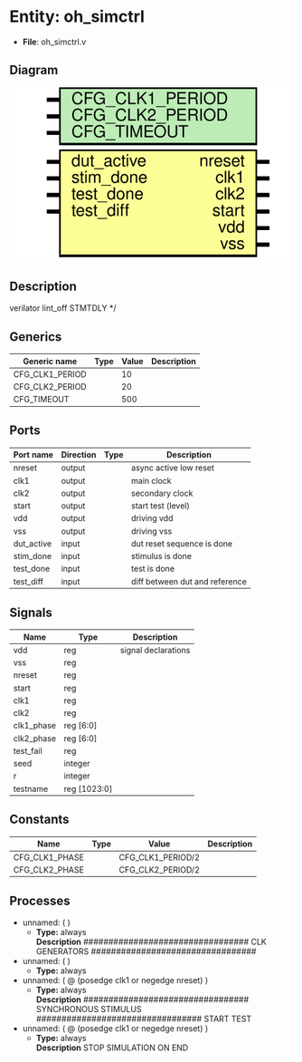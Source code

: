 # Entity: oh_simctrl

- **File**: oh_simctrl.v
## Diagram

![Diagram](oh_simctrl.svg "Diagram")
## Description

 verilator lint_off STMTDLY */

## Generics

| Generic name    | Type | Value | Description |
| --------------- | ---- | ----- | ----------- |
| CFG_CLK1_PERIOD |      | 10    |             |
| CFG_CLK2_PERIOD |      | 20    |             |
| CFG_TIMEOUT     |      | 500   |             |
## Ports

| Port name  | Direction | Type | Description                    |
| ---------- | --------- | ---- | ------------------------------ |
| nreset     | output    |      | async active low reset         |
| clk1       | output    |      | main clock                     |
| clk2       | output    |      | secondary clock                |
| start      | output    |      | start test (level)             |
| vdd        | output    |      | driving vdd                    |
| vss        | output    |      | driving vss                    |
| dut_active | input     |      | dut  reset sequence is done    |
| stim_done  | input     |      | stimulus is done               |
| test_done  | input     |      | test is done                   |
| test_diff  | input     |      | diff between dut and reference |
## Signals

| Name       | Type         | Description          |
| ---------- | ------------ | -------------------- |
| vdd        | reg          | signal declarations  |
| vss        | reg          |                      |
| nreset     | reg          |                      |
| start      | reg          |                      |
| clk1       | reg          |                      |
| clk2       | reg          |                      |
| clk1_phase | reg [6:0]    |                      |
| clk2_phase | reg [6:0]    |                      |
| test_fail  | reg          |                      |
| seed       | integer      |                      |
| r          | integer      |                      |
| testname   | reg [1023:0] |                      |
## Constants

| Name           | Type | Value             | Description |
| -------------- | ---- | ----------------- | ----------- |
| CFG_CLK1_PHASE |      | CFG_CLK1_PERIOD/2 |             |
| CFG_CLK2_PHASE |      | CFG_CLK2_PERIOD/2 |             |
## Processes
- unnamed: (  )
  - **Type:** always
</br>**Description**
################################# CLK GENERATORS ################################# 
- unnamed: (  )
  - **Type:** always
- unnamed: ( @ (posedge clk1 or negedge nreset) )
  - **Type:** always
</br>**Description**
################################# SYNCHRONOUS STIMULUS ################################# START TEST 
- unnamed: ( @ (posedge clk1 or negedge nreset) )
  - **Type:** always
</br>**Description**
STOP SIMULATION ON END 
